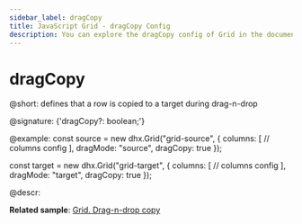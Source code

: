 ```yaml
---
sidebar_label: dragCopy
title: JavaScript Grid - dragCopy Config 
description: You can explore the dragCopy config of Grid in the documentation of the DHTMLX JavaScript UI library. Browse developer guides and API reference, try out code examples and live demos, and download a free 30-day evaluation version of DHTMLX Suite 7.
---
```


# dragCopy

@short: defines that a row is copied to a target during drag-n-drop

@signature: {'dragCopy?: boolean;'}

@example:
const source = new dhx.Grid("grid-source", {
    columns: [
        // columns config
    ],
    dragMode: "source", 
    dragCopy: true
});

const target = new dhx.Grid("grid-target", {
    columns: [
        // columns config
    ],
    dragMode: "target", 
    dragCopy: true
});

@descr: 

**Related sample**: [Grid. Drag-n-drop copy](https://snippet.dhtmlx.com/23slivyz)

[comment]: # (@related: grid/initialization.md#initialize-grid)

[comment]: # (@relatedapi: grid/api/grid_dragmode_config.md)
